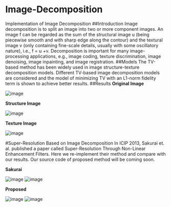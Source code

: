 # Image-Decomposition
Implementation of Image Decomposition
##Introduction
Image decomposition is to split an image into two or more component images. An image f can be regarded as the sum of the structural image u (being piecewise smooth and with sharp edge along the contour) and the textural image v (only containing fine-scale details, usually with some oscillatory nature), i.e., f = u +v. Decomposition is important for many image-processing applications, e.g., image coding, texture discrimination, image denoising, image inpainting, and image registration. 
##Models
The TV-based method has been widely used in image structure-texture decomposition models. Different TV-based image decomposition models are considered and the model of minimizing TV with an L1-norm fidelity term is shown to achieve better results.
##Results
**Original Image**

![image](https://github.com/FanYang-PKU/Image-Decomposition/raw/master/image-folder/original.png)

**Structure Image**

![image](https://github.com/FanYang-PKU/Image-Decomposition/raw/master/image-folder/structure.png)

**Texture Image**

![image](https://github.com/FanYang-PKU/Image-Decomposition/raw/master/image-folder/texture.png)

#Super-Resolution Based on Image Decomposition
In ICIP 2013, Sakurai et. al. published a paper called Super-Resolution Through Non-Linear Enhancement Filters. Here we re-implement their method and compare with our results. Our source code of proposed method will be coming soon.

**Sakurai**

![image](https://github.com/FanYang-PKU/Image-Decomposition/raw/master/image-folder/figure4c.jpg)
![image](https://github.com/FanYang-PKU/Image-Decomposition/raw/master/image-folder/figure5c.jpg)

**Proposed**

![image](https://github.com/FanYang-PKU/Image-Decomposition/raw/master/image-folder/figure4f.jpg)
![image](https://github.com/FanYang-PKU/Image-Decomposition/raw/master/image-folder/figure5f.jpg)
